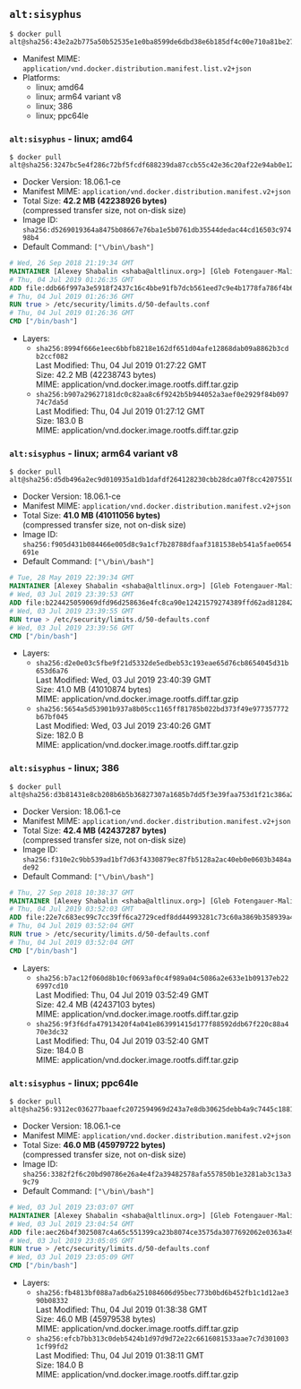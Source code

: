 ## `alt:sisyphus`

```console
$ docker pull alt@sha256:43e2a2b775a50b52535e1e0ba8599de6dbd38e6b185df4c00e710a81be27fad1
```

-	Manifest MIME: `application/vnd.docker.distribution.manifest.list.v2+json`
-	Platforms:
	-	linux; amd64
	-	linux; arm64 variant v8
	-	linux; 386
	-	linux; ppc64le

### `alt:sisyphus` - linux; amd64

```console
$ docker pull alt@sha256:3247bc5e4f286c72bf5fcdf688239da87ccb55c42e36c20af22e94ab0e120309
```

-	Docker Version: 18.06.1-ce
-	Manifest MIME: `application/vnd.docker.distribution.manifest.v2+json`
-	Total Size: **42.2 MB (42238926 bytes)**  
	(compressed transfer size, not on-disk size)
-	Image ID: `sha256:d5269019364a8475b08667e76ba1e5b0761db35544dedac44cd16503c97498b4`
-	Default Command: `["\/bin\/bash"]`

```dockerfile
# Wed, 26 Sep 2018 21:19:34 GMT
MAINTAINER [Alexey Shabalin <shaba@altlinux.org>] [Gleb Fotengauer-Malinovskiy <glebfm@altlinux.org>] [Mikhail Gordeev <obirvalger@altlinux.org]
# Thu, 04 Jul 2019 01:26:35 GMT
ADD file:ddb66f997a3e5918f2437c16c4bbe91fb7dcb561eed7c9e4b1778fa786f4b6a7 in / 
# Thu, 04 Jul 2019 01:26:36 GMT
RUN true > /etc/security/limits.d/50-defaults.conf
# Thu, 04 Jul 2019 01:26:36 GMT
CMD ["/bin/bash"]
```

-	Layers:
	-	`sha256:8994f666e1eec6bbfb8218e162df651d04afe12868dab09a8862b3cdb2ccf082`  
		Last Modified: Thu, 04 Jul 2019 01:27:22 GMT  
		Size: 42.2 MB (42238743 bytes)  
		MIME: application/vnd.docker.image.rootfs.diff.tar.gzip
	-	`sha256:b907a29627181dc0c82aa8c6f9242b5b944052a3aef0e2929f84b09774c7da5d`  
		Last Modified: Thu, 04 Jul 2019 01:27:12 GMT  
		Size: 183.0 B  
		MIME: application/vnd.docker.image.rootfs.diff.tar.gzip

### `alt:sisyphus` - linux; arm64 variant v8

```console
$ docker pull alt@sha256:d5db496a2ec9d010935a1db1dafdf264128230cbb28dca07f8cc420755102a01
```

-	Docker Version: 18.06.1-ce
-	Manifest MIME: `application/vnd.docker.distribution.manifest.v2+json`
-	Total Size: **41.0 MB (41011056 bytes)**  
	(compressed transfer size, not on-disk size)
-	Image ID: `sha256:f905d431b084466e005d8c9a1cf7b28788dfaaf3181538eb541a5fae0654691e`
-	Default Command: `["\/bin\/bash"]`

```dockerfile
# Tue, 28 May 2019 22:39:34 GMT
MAINTAINER [Alexey Shabalin <shaba@altlinux.org>] [Gleb Fotengauer-Malinovskiy <glebfm@altlinux.org>] [Mikhail Gordeev <obirvalger@altlinux.org]
# Wed, 03 Jul 2019 23:39:53 GMT
ADD file:b224425059069dfd96d258636e4fc8ca90e12421579274389ffd62ad8128424b in / 
# Wed, 03 Jul 2019 23:39:55 GMT
RUN true > /etc/security/limits.d/50-defaults.conf
# Wed, 03 Jul 2019 23:39:56 GMT
CMD ["/bin/bash"]
```

-	Layers:
	-	`sha256:d2e0e03c5fbe9f21d5332de5edbeb53c193eae65d76cb8654045d31b653d6a76`  
		Last Modified: Wed, 03 Jul 2019 23:40:39 GMT  
		Size: 41.0 MB (41010874 bytes)  
		MIME: application/vnd.docker.image.rootfs.diff.tar.gzip
	-	`sha256:5654a5d53901b937a8b05cc1165ff81785b022bd373f49e977357772b67bf045`  
		Last Modified: Wed, 03 Jul 2019 23:40:26 GMT  
		Size: 182.0 B  
		MIME: application/vnd.docker.image.rootfs.diff.tar.gzip

### `alt:sisyphus` - linux; 386

```console
$ docker pull alt@sha256:d3b81431e8cb208b6b5b36827307a1685b7dd5f3e39faa753d1f21c386a2f473
```

-	Docker Version: 18.06.1-ce
-	Manifest MIME: `application/vnd.docker.distribution.manifest.v2+json`
-	Total Size: **42.4 MB (42437287 bytes)**  
	(compressed transfer size, not on-disk size)
-	Image ID: `sha256:f310e2c9bb539ad1bf7d63f4330879ec87fb5128a2ac40eb0e0603b3484ade92`
-	Default Command: `["\/bin\/bash"]`

```dockerfile
# Thu, 27 Sep 2018 10:38:37 GMT
MAINTAINER [Alexey Shabalin <shaba@altlinux.org>] [Gleb Fotengauer-Malinovskiy <glebfm@altlinux.org>] [Mikhail Gordeev <obirvalger@altlinux.org]
# Thu, 04 Jul 2019 03:52:03 GMT
ADD file:22e7c683ec99c7cc39ff6ca2729cedf8dd44993281c73c60a3869b358939a4e9 in / 
# Thu, 04 Jul 2019 03:52:04 GMT
RUN true > /etc/security/limits.d/50-defaults.conf
# Thu, 04 Jul 2019 03:52:04 GMT
CMD ["/bin/bash"]
```

-	Layers:
	-	`sha256:b7ac12f060d8b10cf0693af0c4f989a04c5086a2e633e1b09137eb226997cd10`  
		Last Modified: Thu, 04 Jul 2019 03:52:49 GMT  
		Size: 42.4 MB (42437103 bytes)  
		MIME: application/vnd.docker.image.rootfs.diff.tar.gzip
	-	`sha256:9f3f6dfa47913420f4a041e863991415d177f88592ddb67f220c88a470e3dc32`  
		Last Modified: Thu, 04 Jul 2019 03:52:40 GMT  
		Size: 184.0 B  
		MIME: application/vnd.docker.image.rootfs.diff.tar.gzip

### `alt:sisyphus` - linux; ppc64le

```console
$ docker pull alt@sha256:9312ec036277baaefc2072594969d243a7e8db30625debb4a9c7445c18819d39
```

-	Docker Version: 18.06.1-ce
-	Manifest MIME: `application/vnd.docker.distribution.manifest.v2+json`
-	Total Size: **46.0 MB (45979722 bytes)**  
	(compressed transfer size, not on-disk size)
-	Image ID: `sha256:3382f2f6c20bd90786e26a4e4f2a39482578afa557850b1e3281ab3c13a39c79`
-	Default Command: `["\/bin\/bash"]`

```dockerfile
# Wed, 03 Jul 2019 23:03:07 GMT
MAINTAINER [Alexey Shabalin <shaba@altlinux.org>] [Gleb Fotengauer-Malinovskiy <glebfm@altlinux.org>] [Mikhail Gordeev <obirvalger@altlinux.org]
# Wed, 03 Jul 2019 23:04:54 GMT
ADD file:aec26b4f3025087c4a65c551399ca23b8074ce3575da3077692062e0363a49ca in / 
# Wed, 03 Jul 2019 23:05:05 GMT
RUN true > /etc/security/limits.d/50-defaults.conf
# Wed, 03 Jul 2019 23:05:09 GMT
CMD ["/bin/bash"]
```

-	Layers:
	-	`sha256:fb4813bf088a7adb6a251084606d95bec773b0bd6b452fb1c1d12ae390b08332`  
		Last Modified: Thu, 04 Jul 2019 01:38:38 GMT  
		Size: 46.0 MB (45979538 bytes)  
		MIME: application/vnd.docker.image.rootfs.diff.tar.gzip
	-	`sha256:efcb7bb313c0deb5424b1d97d9d72e22c6616081533aae7c7d3010031cf99fd2`  
		Last Modified: Thu, 04 Jul 2019 01:38:11 GMT  
		Size: 184.0 B  
		MIME: application/vnd.docker.image.rootfs.diff.tar.gzip
